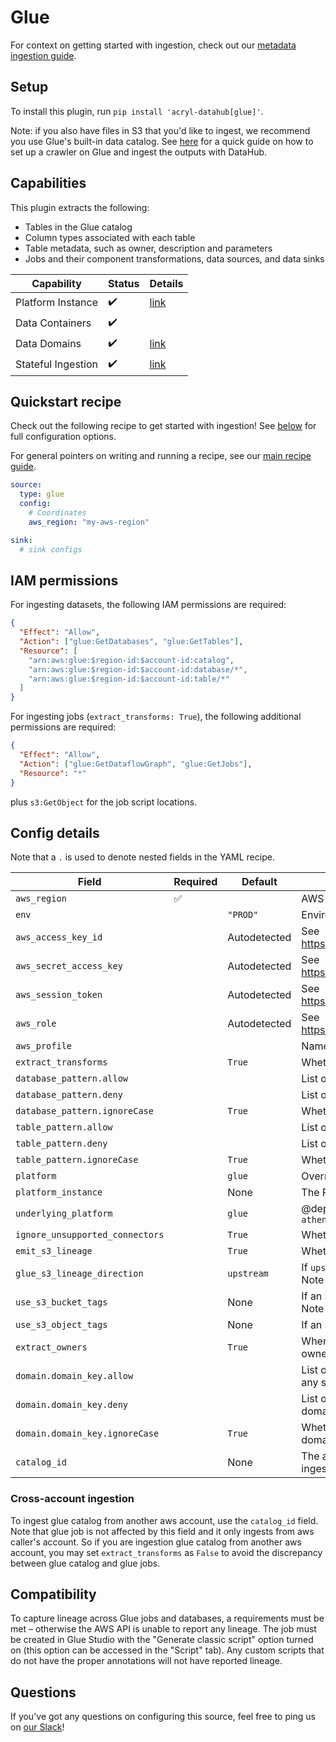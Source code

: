# Glue

For context on getting started with ingestion, check out our [metadata ingestion guide](../README.md).

## Setup

To install this plugin, run `pip install 'acryl-datahub[glue]'`.

Note: if you also have files in S3 that you'd like to ingest, we recommend you use Glue's built-in data catalog. See [here](./s3.md) for a quick guide on how to set up a crawler on Glue and ingest the outputs with DataHub.

## Capabilities

This plugin extracts the following:

- Tables in the Glue catalog
- Column types associated with each table
- Table metadata, such as owner, description and parameters
- Jobs and their component transformations, data sources, and data sinks

| Capability          | Status | Details                                  |
|---------------------| ------ |------------------------------------------|
| Platform Instance   | ✔️     | [link](../../docs/platform-instances.md) |
| Data Containers     | ✔️     |                                          |
| Data Domains        | ✔️     | [link](../../docs/domains.md)            |
| Stateful Ingestion  | ✔️     | [link](./stateful_ingestion.md)          |

## Quickstart recipe

Check out the following recipe to get started with ingestion! See [below](#config-details) for full configuration options.

For general pointers on writing and running a recipe, see our [main recipe guide](../README.md#recipes).

```yml
source:
  type: glue
  config:
    # Coordinates
    aws_region: "my-aws-region"

sink:
  # sink configs
```

## IAM permissions

For ingesting datasets, the following IAM permissions are required:

```json
{
  "Effect": "Allow",
  "Action": ["glue:GetDatabases", "glue:GetTables"],
  "Resource": [
    "arn:aws:glue:$region-id:$account-id:catalog",
    "arn:aws:glue:$region-id:$account-id:database/*",
    "arn:aws:glue:$region-id:$account-id:table/*"
  ]
}
```

For ingesting jobs (`extract_transforms: True`), the following additional permissions are required:

```json
{
  "Effect": "Allow",
  "Action": ["glue:GetDataflowGraph", "glue:GetJobs"],
  "Resource": "*"
}
```

plus `s3:GetObject` for the job script locations.

## Config details

Note that a `.` is used to denote nested fields in the YAML recipe.

| Field                           | Required | Default      | Description                                                                                                                                                         |
| ------------------------------- | -------- | ------------ | ------------------------------------------------------------------------------------------------------------------------------------------------------------------- |
| `aws_region`                    | ✅       |              | AWS region code.                                                                                                                                                    |
| `env`                           |          | `"PROD"`     | Environment to use in namespace when constructing URNs.                                                                                                             |
| `aws_access_key_id`             |          | Autodetected | See https://boto3.amazonaws.com/v1/documentation/api/latest/guide/credentials.html                                                                                  |
| `aws_secret_access_key`         |          | Autodetected | See https://boto3.amazonaws.com/v1/documentation/api/latest/guide/credentials.html                                                                                  |
| `aws_session_token`             |          | Autodetected | See https://boto3.amazonaws.com/v1/documentation/api/latest/guide/credentials.html                                                                                  |
| `aws_role`                      |          | Autodetected | See https://boto3.amazonaws.com/v1/documentation/api/latest/guide/credentials.html                                                                                  |
| `aws_profile`                   |          |              | Named AWS profile to use, if not set the default will be used                                                                                                       |
| `extract_transforms`            |          | `True`       | Whether to extract Glue transform jobs.                                                                                                                             |
| `database_pattern.allow`        |          |              | List of regex patterns for databases to include in ingestion.                                                                                                       |
| `database_pattern.deny`         |          |              | List of regex patterns for databases to exclude from ingestion.                                                                                                     |
| `database_pattern.ignoreCase`   |          | `True`       | Whether to ignore case sensitivity during pattern matching.                                                                                                         |
| `table_pattern.allow`           |          |              | List of regex patterns for tables to include in ingestion.                                                                                                          |
| `table_pattern.deny`            |          |              | List of regex patterns for tables to exclude from ingestion.                                                                                                        |
| `table_pattern.ignoreCase`      |          | `True`       | Whether to ignore case sensitivity during pattern matching.                                                                                                         |
| `platform`                      |          | `glue`       | Override for platform name. Allowed values - `glue`, `athena`                                                                                                       |
| `platform_instance`             |          | None         | The Platform instance to use while constructing URNs.                                                                                                               |
| `underlying_platform`           |          | `glue`       | @deprecated(Use `platform`) Override for platform name. Allowed values - `glue`, `athena`                                                                           |
| `ignore_unsupported_connectors` |          | `True`       | Whether to ignore unsupported connectors. If disabled, an error will be raised.                                                                                     |
| `emit_s3_lineage`               |          | `True`       | Whether to emit S3-to-Glue lineage.                                                                                                                                 |
| `glue_s3_lineage_direction`     |          | `upstream`   | If `upstream`, S3 is upstream to Glue. If `downstream` S3 is downstream to Glue. Please Note that this will not apply tags to any folders ingested, only the files. |
| `use_s3_bucket_tags`            |          | None         | If an S3 Buckets Tags should be created for the Tables ingested by Glue. Please Note that this will not apply tags to any folders ingested, only the files.         |
| `use_s3_object_tags`            |          | None         | If an S3 Objects Tags should be created for the Tables ingested by Glue.                                                                                            |
| `extract_owners`                |          | `True`       | When enabled, extracts ownership from Glue directly and overwrites existing owners. When disabled, ownership is left empty for datasets.                            |
| `domain.domain_key.allow`       |          |              | List of regex patterns for tables to set domain_key domain key (domain_key can be any string like `sales`. There can be multiple domain key specified.              |
| `domain.domain_key.deny`        |          |              | List of regex patterns for tables to not assign domain_key. There can be multiple domain key specified.                                                             |
| `domain.domain_key.ignoreCase`  |          | `True`       | Whether to ignore case sensitivity during pattern matching.There can be multiple domain key specified.                                                              |
| `catalog_id`                    |          | None         | The aws account id where the target glue catalog lives. If None, datahub will ingest glue catalog in aws caller's account.                                          |

### Cross-account ingestion

To ingest glue catalog from another aws account, use the `catalog_id` field. Note that glue job is not affected by this field and it only ingests from aws caller's account. So if you are ingestion glue catalog from another aws account, you may set `extract_transforms` as `False` to avoid the discrepancy between glue catalog and glue jobs.

## Compatibility

To capture lineage across Glue jobs and databases, a requirements must be met – otherwise the AWS API is unable to report any lineage. The job must be created in Glue Studio with the "Generate classic script" option turned on (this option can be accessed in the "Script" tab). Any custom scripts that do not have the proper annotations will not have reported lineage.

## Questions

If you've got any questions on configuring this source, feel free to ping us on [our Slack](https://slack.datahubproject.io/)!
